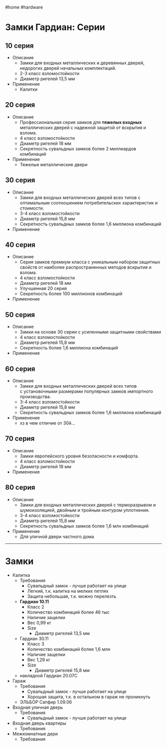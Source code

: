 #home #hardware
# Замки Гардиан: Серии
## 10 серия
- Описание
	- Замки для входных металлических и деревянных дверей, недорогих дверей начальных комплектаций.
	- 2-3 класс взломостойкости
	- Диаметр ригелей 13,5 мм
- Применение
	- Калитки
## 20 серия
- Описание
	- Профессиональная серия замков для **тяжелых входных** металлических дверей с надежной защитой от вскрытия и взлома. 
	- 4 класс взломостойкости
	- Диаметр ригелей 18 мм
	- Секретность сувальдных замков более 2 миллиардов комбинаций
- Применение
	- Тяжелые металлические двери
## 30 серия
- Описание
	- Замки для входных металлических дверей всех типов с оптимальным соотношением потребительских характеристик и стоимости. 
	- 3-4 класс взломостойкости
	- Диаметр ригелей 15,8 мм
	- Секретность сувальдных замков более 1,6 миллиона комбинаций
- Применение
## 40 серия
- Описание
	- Серия замков премиум класса с уникальным набором защитных свойств от наиболее распространенных методов вскрытия и взлома.
	- 4 класс взломостойкости
	- Диаметр ригелей 18 мм
	- Улучшенная 20 серия
	- Секретность более 100 миллионов комбинаций
- Применение
## 50 серия
- Описание
	- Замки на основе 30 серии с усиленными защитными свойствами 
	- 4 класс взломостойкости
	- Диаметр ригелей 15,8 мм
	- Секретность более 1,6 миллиона комбинаций
- Применение
## 60 серия
- Описание
	- Замки для входных металлических дверей всех типов с установочными размерами популярных замков импортного производства.
	-  3-4 класс взломостойкости
	- Диаметр ригелей 15,8 мм
	- Секретность сувальдных замков более 1,6 миллиона комбинаций
- Применение
	- хз в чем отличие от 30й...
## 70 серия
- Описание
	- Замки европейского уровня безопасности и комфорта. 
	- 4 класс взломостойкости
	- Диаметр ригелей 18 мм
- Применение
## 80 серия
- Описание
	- Замки для входных металлических дверей с терморазрывом и шумоизоляцией, двойным и тройным контуром уплотнения.
	- 3-4 класс взломостойкости
	- Диаметр ригелей 15,8 мм
	- Секретность сувальдных замков более 1,6 млн комбинаций
- Применение
	- Для уличной двери частного дома

---
# Замки
- Калитка
	- Требования
		- Сувальдный замок - лучше работает на улице
		- Легкий, т.к. калитка на мелких петлях
		- Защита небольшая, т.к. можно перелезть
	- **Гардиан 10.11**
		- Класс 2
		- Количество комбинаций более 46 тыс
		- Наличие защелки
		- Вес 0,99 кг
		- Size
			- Диаметр ригелей 13,5 мм
	- Гардиан 30.11
		- Класс 3
		- Количество комбинаций более 1,6 млн
		- Наличие защелки
		- Вес 1,29 кг
		- Size
			- Диаметр ригелей 15,8 мм
	- накладной Гардиан 20.07С
- Гараж
	- Требования
		- Сувальдный замок - лучше работает на улице
		- Хорошая защита, т.к. в остальном в гараж не проникнуть
	- ЭЛЬБОР Сапфир 1.09.06
- Входная уличная дверь
	- Требования
		- Сувальдный замок - лучше работает на улице
- Входная дверь квартиры
	- Требования
- Межкомнатные дери
	- Требования